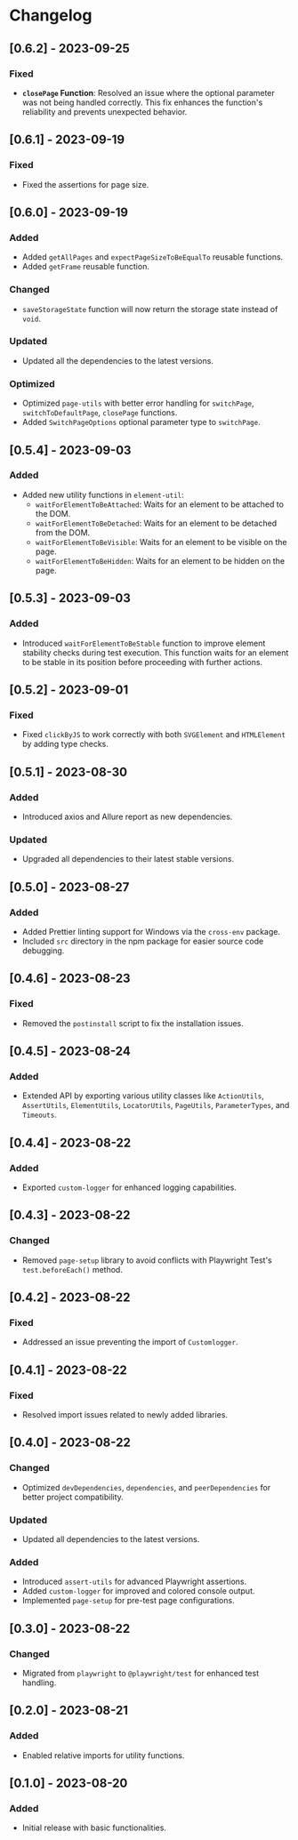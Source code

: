 # Changelog

## [0.6.2] - 2023-09-25

### Fixed

- **`closePage` Function**: Resolved an issue where the optional parameter was not being handled correctly. This fix enhances the function's reliability and prevents unexpected behavior.

## [0.6.1] - 2023-09-19

### Fixed

- Fixed the assertions for page size.

## [0.6.0] - 2023-09-19

### Added

- Added `getAllPages` and `expectPageSizeToBeEqualTo` reusable functions.
- Added `getFrame` reusable function.

### Changed

- `saveStorageState` function will now return the storage state instead of `void`.

### Updated

- Updated all the dependencies to the latest versions.

### Optimized

- Optimized `page-utils` with better error handling for `switchPage`, `switchToDefaultPage`, `closePage` functions.
- Added `SwitchPageOptions` optional parameter type to `switchPage`.

## [0.5.4] - 2023-09-03

### Added

- Added new utility functions in `element-util`:
  - `waitForElementToBeAttached`: Waits for an element to be attached to the DOM.
  - `waitForElementToBeDetached`: Waits for an element to be detached from the DOM.
  - `waitForElementToBeVisible`: Waits for an element to be visible on the page.
  - `waitForElementToBeHidden`: Waits for an element to be hidden on the page.

## [0.5.3] - 2023-09-03

### Added

- Introduced `waitForElementToBeStable` function to improve element stability checks during test execution. This function waits for an element to be stable in its position before proceeding with further actions.

## [0.5.2] - 2023-09-01

### Fixed

- Fixed `clickByJS` to work correctly with both `SVGElement` and `HTMLElement` by adding type checks.

## [0.5.1] - 2023-08-30

### Added

- Introduced axios and Allure report as new dependencies.

### Updated

- Upgraded all dependencies to their latest stable versions.

## [0.5.0] - 2023-08-27

### Added

- Added Prettier linting support for Windows via the `cross-env` package.
- Included `src` directory in the npm package for easier source code debugging.

## [0.4.6] - 2023-08-23

### Fixed

- Removed the `postinstall` script to fix the installation issues.

## [0.4.5] - 2023-08-24

### Added

- Extended API by exporting various utility classes like `ActionUtils`, `AssertUtils`, `ElementUtils`, `LocatorUtils`, `PageUtils`, `ParameterTypes`, and `Timeouts`.

## [0.4.4] - 2023-08-22

### Added

- Exported `custom-logger` for enhanced logging capabilities.

## [0.4.3] - 2023-08-22

### Changed

- Removed `page-setup` library to avoid conflicts with Playwright Test's `test.beforeEach()` method.

## [0.4.2] - 2023-08-22

### Fixed

- Addressed an issue preventing the import of `Customlogger`.

## [0.4.1] - 2023-08-22

### Fixed

- Resolved import issues related to newly added libraries.

## [0.4.0] - 2023-08-22

### Changed

- Optimized `devDependencies`, `dependencies`, and `peerDependencies` for better project compatibility.

### Updated

- Updated all dependencies to the latest versions.

### Added

- Introduced `assert-utils` for advanced Playwright assertions.
- Added `custom-logger` for improved and colored console output.
- Implemented `page-setup` for pre-test page configurations.

## [0.3.0] - 2023-08-22

### Changed

- Migrated from `playwright` to `@playwright/test` for enhanced test handling.

## [0.2.0] - 2023-08-21

### Added

- Enabled relative imports for utility functions.

## [0.1.0] - 2023-08-20

### Added

- Initial release with basic functionalities.
